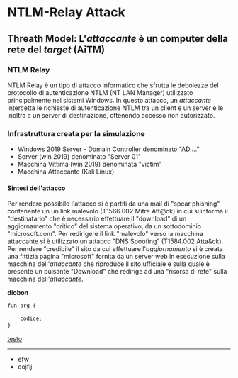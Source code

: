 # NTLM-Relay Attack

## Threath Model: L'*attaccante* è un computer della rete del *target* (AiTM)

### NTLM Relay ###
NTLM Relay è un tipo di attacco informatico che sfrutta le debolezze del protocollo di autenticazione NTLM (NT LAN Manager) utilizzato principalmente nei sistemi Windows. In questo attacco, un *attaccante* intercetta le richieste di autenticazione NTLM tra un client e un server e le inoltra a un server di destinazione, ottenendo accesso non autorizzato.

### Infrastruttura creata per la simulazione ###
 - Windows 2019 Server - Domain Controller denominato "AD...."
 - Server (win 2019) denominato "Server 01"
 - Macchina Vittima (win 2019) denominata "victim"
 - Macchina Attaccante (Kali Linux) 

 #### Sintesi dell'attacco ####
 Per rendere possibile l'attacco si è partiti da una mail di "spear phishing" contenente un un link malevolo (T1566.002 Mitre Att@ck) in cui si informa il "destinatario" che è necessario effettuare il "download" di un aggiornamento "critico" del sistema operativo, da un sottodominio "microsoft.com". Per redirigere il link "malevolo" verso la macchina attaccante si è utilizzato un attacco "DNS Spoofing" (T1584.002 Atta&ck). Per rendere "credibile" il sito da cui effettuare l'*aggiornamento* si è creata una fittizia pagina "microsoft" fornita da un server web in esecuzione sulla macchina dell'*attaccante* che riproduce il sito ufficiale e sulla quale è presente un pulsante "Download" che redirige ad una "risorsa di rete" sulla macchina dell'*attaccante*.   
 

**diobon**

```python
fun arg {

    codice;
}
```

[testo](https://)

----------

* efw
* eojfij